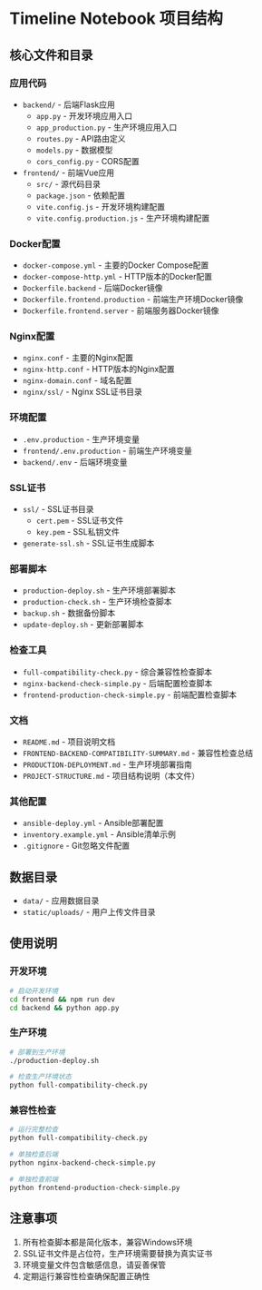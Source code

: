 # Timeline Notebook 项目结构

## 核心文件和目录

### 应用代码
- `backend/` - 后端Flask应用
  - `app.py` - 开发环境应用入口
  - `app_production.py` - 生产环境应用入口
  - `routes.py` - API路由定义
  - `models.py` - 数据模型
  - `cors_config.py` - CORS配置
- `frontend/` - 前端Vue应用
  - `src/` - 源代码目录
  - `package.json` - 依赖配置
  - `vite.config.js` - 开发环境构建配置
  - `vite.config.production.js` - 生产环境构建配置

### Docker配置
- `docker-compose.yml` - 主要的Docker Compose配置
- `docker-compose-http.yml` - HTTP版本的Docker配置
- `Dockerfile.backend` - 后端Docker镜像
- `Dockerfile.frontend.production` - 前端生产环境Docker镜像
- `Dockerfile.frontend.server` - 前端服务器Docker镜像

### Nginx配置
- `nginx.conf` - 主要的Nginx配置
- `nginx-http.conf` - HTTP版本的Nginx配置
- `nginx-domain.conf` - 域名配置
- `nginx/ssl/` - Nginx SSL证书目录

### 环境配置
- `.env.production` - 生产环境变量
- `frontend/.env.production` - 前端生产环境变量
- `backend/.env` - 后端环境变量

### SSL证书
- `ssl/` - SSL证书目录
  - `cert.pem` - SSL证书文件
  - `key.pem` - SSL私钥文件
- `generate-ssl.sh` - SSL证书生成脚本

### 部署脚本
- `production-deploy.sh` - 生产环境部署脚本
- `production-check.sh` - 生产环境检查脚本
- `backup.sh` - 数据备份脚本
- `update-deploy.sh` - 更新部署脚本

### 检查工具
- `full-compatibility-check.py` - 综合兼容性检查脚本
- `nginx-backend-check-simple.py` - 后端配置检查脚本
- `frontend-production-check-simple.py` - 前端配置检查脚本

### 文档
- `README.md` - 项目说明文档
- `FRONTEND-BACKEND-COMPATIBILITY-SUMMARY.md` - 兼容性检查总结
- `PRODUCTION-DEPLOYMENT.md` - 生产环境部署指南
- `PROJECT-STRUCTURE.md` - 项目结构说明（本文件）

### 其他配置
- `ansible-deploy.yml` - Ansible部署配置
- `inventory.example.yml` - Ansible清单示例
- `.gitignore` - Git忽略文件配置

## 数据目录
- `data/` - 应用数据目录
- `static/uploads/` - 用户上传文件目录

## 使用说明

### 开发环境
```bash
# 启动开发环境
cd frontend && npm run dev
cd backend && python app.py
```

### 生产环境
```bash
# 部署到生产环境
./production-deploy.sh

# 检查生产环境状态
python full-compatibility-check.py
```

### 兼容性检查
```bash
# 运行完整检查
python full-compatibility-check.py

# 单独检查后端
python nginx-backend-check-simple.py

# 单独检查前端
python frontend-production-check-simple.py
```

## 注意事项

1. 所有检查脚本都是简化版本，兼容Windows环境
2. SSL证书文件是占位符，生产环境需要替换为真实证书
3. 环境变量文件包含敏感信息，请妥善保管
4. 定期运行兼容性检查确保配置正确性
